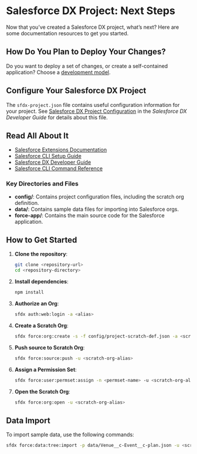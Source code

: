# Salesforce DX Project: Next Steps

Now that you’ve created a Salesforce DX project, what’s next? Here are some documentation resources to get you started.

## How Do You Plan to Deploy Your Changes?

Do you want to deploy a set of changes, or create a self-contained application? Choose a [development model](https://developer.salesforce.com/tools/vscode/en/user-guide/development-models).

## Configure Your Salesforce DX Project

The `sfdx-project.json` file contains useful configuration information for your project. See [Salesforce DX Project Configuration](https://developer.salesforce.com/docs/atlas.en-us.sfdx_dev.meta/sfdx_dev/sfdx_dev_ws_config.htm) in the _Salesforce DX Developer Guide_ for details about this file.

## Read All About It

- [Salesforce Extensions Documentation](https://developer.salesforce.com/tools/vscode/)
- [Salesforce CLI Setup Guide](https://developer.salesforce.com/docs/atlas.en-us.sfdx_setup.meta/sfdx_setup/sfdx_setup_intro.htm)
- [Salesforce DX Developer Guide](https://developer.salesforce.com/docs/atlas.en-us.sfdx_dev.meta/sfdx_dev/sfdx_dev_intro.htm)
- [Salesforce CLI Command Reference](https://developer.salesforce.com/docs/atlas.en-us.sfdx_cli_reference.meta/sfdx_cli_reference/cli_reference.htm)


### Key Directories and Files

- **config/**: Contains project configuration files, including the scratch org definition.
- **data/**: Contains sample data files for importing into Salesforce orgs.
- **force-app/**: Contains the main source code for the Salesforce application.

## How to Get Started

1. **Clone the repository**:
    ```sh
    git clone <repository-url>
    cd <repository-directory>
    ```

2. **Install dependencies**:
    ```sh
    npm install
    ```

3. **Authorize an Org**:
    ```sh
    sfdx auth:web:login -a <alias>
    ```

4. **Create a Scratch Org**:
    ```sh
    sfdx force:org:create -s -f config/project-scratch-def.json -a <scratch-org-alias>
    ```

5. **Push source to Scratch Org**:
    ```sh
    sfdx force:source:push -u <scratch-org-alias>
    ```

6. **Assign a Permission Set**:
    ```sh
    sfdx force:user:permset:assign -n <permset-name> -u <scratch-org-alias>
    ```

7. **Open the Scratch Org**:
    ```sh
    sfdx force:org:open -u <scratch-org-alias>
    ```

## Data Import

To import sample data, use the following commands:

```sh
sfdx force:data:tree:import -p data/Venue__c-Event__c-plan.json -u <scratch-org-alias>
